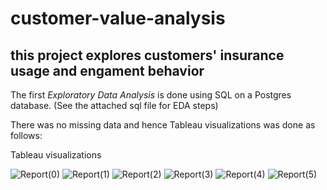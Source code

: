 # customer-value-analysis

## this project explores customers' insurance usage and engament behavior 

The first *Exploratory Data Analysis* is done using SQL on a Postgres database. (See the attached sql file for EDA steps)

There was no missing data and hence Tableau visualizations was done as follows:

Tableau visualizations


![Report(0)](https://user-images.githubusercontent.com/109861849/203284591-96f5ceb2-a111-4e0a-bee2-f0e074d9275b.png)
![Report(1)](https://user-images.githubusercontent.com/109861849/203284613-d542c45f-daac-4818-871a-3cbd4f5c6dc2.png)
![Report(2)](https://user-images.githubusercontent.com/109861849/203284619-3bcec8f7-69cb-49ec-b7c9-694cb9880178.png)
![Report(3)](https://user-images.githubusercontent.com/109861849/203284624-4ad67671-27d9-4e87-a282-5972147ea7f9.png)
![Report(4)](https://user-images.githubusercontent.com/109861849/203284629-bbe4d6b8-d639-47a7-bfbf-547d21a9748e.png)
![Report(5)](https://user-images.githubusercontent.com/109861849/203284634-b6227e65-bc79-428a-b789-1e00e7997729.png)
